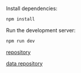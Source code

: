 Install dependencies:

```bash
npm install
```

Run the development server:

```bash
npm run dev
```

[repository]()

[data repository]()

